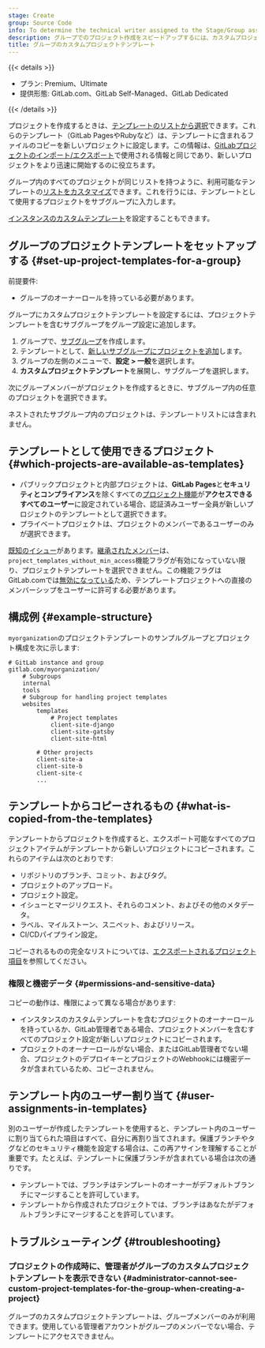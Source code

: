 ```yaml
---
stage: Create
group: Source Code
info: To determine the technical writer assigned to the Stage/Group associated with this page, see https://handbook.gitlab.com/handbook/product/ux/technical-writing/#assignments
description: グループでのプロジェクト作成をスピードアップするには、カスタムプロジェクトテンプレートをビルドし、グループで共有します。
title: グループのカスタムプロジェクトテンプレート
---
```


{{< details >}}

- プラン: Premium、Ultimate
- 提供形態: GitLab.com、GitLab Self-Managed、GitLab Dedicated

{{< /details >}}

プロジェクトを作成するときは、[テンプレートのリストから選択](../project/_index.md)できます。これらのテンプレート（GitLab PagesやRubyなど）は、テンプレートに含まれるファイルのコピーを新しいプロジェクトに設定します。この情報は、[GitLabプロジェクトのインポート/エクスポート](../project/settings/import_export.md)で使用される情報と同じであり、新しいプロジェクトをより迅速に開始するのに役立ちます。

グループ内のすべてのプロジェクトが同じリストを持つように、利用可能なテンプレートの[リストをカスタマイズ](../project/_index.md)できます。これを行うには、テンプレートとして使用するプロジェクトをサブグループに入力します。

[インスタンスのカスタムテンプレート](../../administration/custom_project_templates.md)を設定することもできます。

## グループのプロジェクトテンプレートをセットアップする {#set-up-project-templates-for-a-group}

前提要件: 

- グループのオーナーロールを持っている必要があります。

グループにカスタムプロジェクトテンプレートを設定するには、プロジェクトテンプレートを含むサブグループをグループ設定に追加します。

1. グループで、[サブグループ](subgroups/_index.md)を作成します。
1. テンプレートとして、[新しいサブグループにプロジェクトを追加](_index.md#add-projects-to-a-group)します。
1. グループの左側のメニューで、**設定 > 一般**を選択します。
1. **カスタムプロジェクトテンプレート**を展開し、サブグループを選択します。

次にグループメンバーがプロジェクトを作成するときに、サブグループ内の任意のプロジェクトを選択できます。

ネストされたサブグループ内のプロジェクトは、テンプレートリストには含まれません。

## テンプレートとして使用できるプロジェクト {#which-projects-are-available-as-templates}

- パブリックプロジェクトと内部プロジェクトは、**GitLab Pages**と**セキュリティとコンプライアンス**を除くすべての[プロジェクト機能](../project/settings/_index.md#configure-project-features-and-permissions)が**アクセスできるすべてのユーザー**に設定されている場合、認証済みユーザー全員が新しいプロジェクトのテンプレートとして選択できます。
- プライベートプロジェクトは、プロジェクトのメンバーであるユーザーのみが選択できます。

[既知のイシュー](https://gitlab.com/gitlab-org/gitlab/-/issues/480779)があります。[継承されたメンバー](../project/members/_index.md#membership-types)は、`project_templates_without_min_access`機能フラグが有効になっていない限り、プロジェクトテンプレートを選択できません。この機能フラグはGitLab.comでは[無効になっている](https://gitlab.com/gitlab-org/gitlab/-/issues/480779)ため、テンプレートプロジェクトへの直接のメンバーシップをユーザーに許可する必要があります。

## 構成例 {#example-structure}

`myorganization`のプロジェクトテンプレートのサンプルグループとプロジェクト構成を次に示します: 

```plaintext
# GitLab instance and group
gitlab.com/myorganization/
    # Subgroups
    internal
    tools
    # Subgroup for handling project templates
    websites
        templates
            # Project templates
            client-site-django
            client-site-gatsby
            client-site-html

        # Other projects
        client-site-a
        client-site-b
        client-site-c
        ...
```

## テンプレートからコピーされるもの {#what-is-copied-from-the-templates}

テンプレートからプロジェクトを作成すると、エクスポート可能なすべてのプロジェクトアイテムがテンプレートから新しいプロジェクトにコピーされます。これらのアイテムは次のとおりです: 

- リポジトリのブランチ、コミット、およびタグ。
- プロジェクトのアップロード。
- プロジェクト設定。
- イシューとマージリクエスト、それらのコメント、およびその他のメタデータ。
- ラベル、マイルストーン、スニペット、およびリリース。
- CI/CDパイプライン設定。

コピーされるものの完全なリストについては、[エクスポートされるプロジェクト項目](../project/settings/import_export.md#project-items-that-are-exported)を参照してください。

### 権限と機密データ {#permissions-and-sensitive-data}

コピーの動作は、権限によって異なる場合があります: 

- インスタンスのカスタムテンプレートを含むプロジェクトのオーナーロールを持っているか、GitLab管理者である場合、プロジェクトメンバーを含むすべてのプロジェクト設定が新しいプロジェクトにコピーされます。
- プロジェクトのオーナーロールがない場合、またはGitLab管理者でない場合、プロジェクトのデプロイキーとプロジェクトのWebhookには機密データが含まれているため、コピーされません。

## テンプレート内のユーザー割り当て {#user-assignments-in-templates}

別のユーザーが作成したテンプレートを使用すると、テンプレート内のユーザーに割り当てられた項目はすべて、自分に再割り当てされます。保護ブランチやタグなどのセキュリティ機能を設定する場合は、この再アサインを理解することが重要です。たとえば、テンプレートに保護ブランチが含まれている場合は次の通りです。

- テンプレートでは、ブランチはテンプレートのオーナーがデフォルトブランチにマージすることを許可しています。
- テンプレートから作成されたプロジェクトでは、ブランチはあなたがデフォルトブランチにマージすることを許可しています。

## トラブルシューティング {#troubleshooting}

### プロジェクトの作成時に、管理者がグループのカスタムプロジェクトテンプレートを表示できない {#administrator-cannot-see-custom-project-templates-for-the-group-when-creating-a-project}

グループのカスタムプロジェクトテンプレートは、グループメンバーのみが利用できます。使用している管理者アカウントがグループのメンバーでない場合、テンプレートにアクセスできません。
